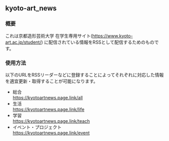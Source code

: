 ## kyoto-art_news

### 概要
これは京都造形芸術大学 在学生専用サイト(https://www.kyoto-art.ac.jp/student/) に配信されている情報をRSSとして配信するためのものです。

### 使用方法
以下のURLをRSSリーダーなどに登録することによってそれぞれに対応した情報を適宜更新・取得することが可能になります。

- 総合  
  https://kyotoartnews.page.link/all
- 生活  
  https://kyotoartnews.page.link/life
- 学習  
  https://kyotoartnews.page.link/teach
- イベント・プロジェクト  
  https://kyotoartnews.page.link/event
